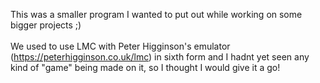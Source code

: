 This was a smaller program I wanted to put out while working on some bigger projects ;)</br></br>
We used to use LMC with Peter Higginson's emulator (https://peterhigginson.co.uk/lmc) in sixth form and I hadnt yet seen any kind of "game" being made on it, so I thought I would give it a go!
